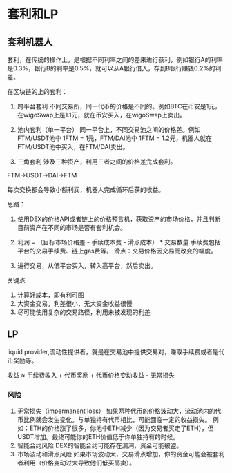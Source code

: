 # 套利和LP


## 套利机器人
套利，在传统的操作上，是根据不同利率之间的差来进行获利，例如银行A的利率是0.3%，银行B的利率是0.5%，就可以从A银行借入，存到B银行赚钱0.2%的利差。

在区块链的上的套利：
1. 跨平台套利
不同交易所，同一代币的价格是不同的。例如BTC在币安是1元，在wigoSwap上是1.1元，就在币安买入，在wigoSwap上卖出。


2. 池内套利（单一平台）
同一平台上，不同交易池之间的价格差。例如FTM/USDT池中 1FTM = 1元，FTM/DAI池中 1FTM = 1.2元，机器人就在FTM/USDT池中买入，在FTM/DAI卖出。

3. 三角套利
涉及三种资产，利用三者之间的价格差完成套利。

FTM->USDT->DAI->FTM

每次交换都会导致小额利润，机器人完成循环后获的收益。


思路：
1. 使用DEX的价格API或者链上的价格预言机，获取资产的市场价格，并且判断目前资产在不同的市场是否有套利机会。
2. 利润 = （目标市场价格差 - 手续成本费 - 滑点成本） *  交易数量
手续费包括平台的交易手续费、链上gas费等。
滑点：交易价格因交易而改变的幅度。

3. 进行交易，从低平台买入，转入高平台，然后卖出。


关键点
1. 计算好成本，即有利可图
2. 大资金交易，利差很小，无大资金收益很慢
3. 尽可能使用复杂的交易路径，利用未被发现的利差



## LP
liquid provider,流动性提供者，就是在交易池中提供交易对，赚取手续费或者是代币奖励等。

收益 ≈ 手续费收入 + 代币奖励 + 代币价格变动收益 - 无常损失

### 风险
1. 无常损失（impermanent loss）
如果两种代币的价格波动大，流动池内的代币比例就会发生变化。与单独持有代币相比，可能面临一定的收益损失。
例如：ETH的价格涨了很多，你池中ETH减少（因为交易者买走了ETH），但USDT增加。最终可能你的ETH价值低于你单独持有的时候。
2. 智能合约风险
DEX的智能合约可能存在漏洞，资金可能被盗。
3. 市场波动和滑点风险
如果市场波动大，交易滑点增加，你的资金可能会被套利者利用（价格变动过大导致他们低买高卖）。







